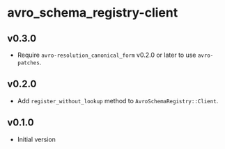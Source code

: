 # avro_schema_registry-client

## v0.3.0
- Require `avro-resolution_canonical_form` v0.2.0 or later to use
  `avro-patches`.

## v0.2.0
- Add `register_without_lookup` method to `AvroSchemaRegistry::Client`.

## v0.1.0
- Initial version
